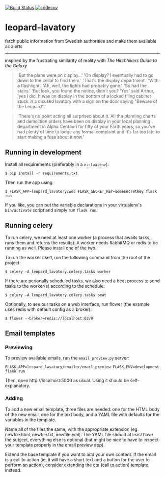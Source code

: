 [![Build Status](
https://travis-ci.com/sheep7/leopard-lavatory.svg?branch=master)](
https://travis-ci.com/sheep7/leopard-lavatory)
[![codecov](
https://codecov.io/gh/sheep7/leopard-lavatory/branch/master/graph/badge.svg)](
https://codecov.io/gh/sheep7/leopard-lavatory)



# leopard-lavatory
fetch public information from Swedish authorities and make them available as alerts

---

inspired by the frustrating similarity of reality with _The Hitchhikers Guide to the Galaxy_

> 'But the plans were on display...'
> 'On display? I eventually had to go down to the cellar to find them.'
> 'That's the display department.'
> 'With a flashlight.'
> 'Ah, well, the lights had probably gone.'
> 'So had the stairs.'
> 'But look, you found the notice, didn't you?
> 'Yes' said Arthur, 'yes I did. It was on display in the bottom of a locked filing cabinet stuck in
  a disused lavatory with a sign on the door saying "Beware of the Leopard".'

> 'There's no point acting all surprised about it. All the planning charts and demolition orders 
  have been on display in your local planning department in Alpha Centauri for fifty of your Earth
  years, so you've had plenty of time to lodge any formal complaint and it's far too late to start 
  making a fuss about it now.'

## Running in development

Install all requirements (preferably in a `virtualenv`):

```
$ pip install -r requirements.txt
```

Then run the app using:

```
$ FLASK_APP=leopard_lavatory/web FLASK_SECRET_KEY=somesecretkey flask run
```

If you like, you can put the variable declarations in your virtualenv's `bin/activate` script and simply run
`flask run`.

## Running celery

To run celery, we need at least one worker (a process that awaits tasks, runs them and returns the results).
A worker needs RabbitMQ or redis to be running as well. Please install one of the two.

To run the worker itself, run the following command from the root of the project:

```
$ celery -A leopard_lavatory.celery.tasks worker
```

If there are periodally scheduled tasks, we also need a beat process to send tasks to the worker(s) according to the
schedule:

```
$ celery -A leopard_lavatory.celery.tasks beat
```

Optionally, to see our tasks on a web interface, run flower (the example uses redis with default config as a broker):

```
$ flower --broker=redis://localhost:6379
```

## Email templates

### Previewing

To preview available emails, run the `email_preview.py` server:

```
FLASK_APP=leopard_lavatory/emailer/email_preview FLASK_ENV=development flask run
```

Then, open http://localhost:5000 as usual. Using it should be self-explanatory.

### Adding

To add a new email template, three files are needed: one for the HTML body of the new email, one for the text body, and a YAML file with defaults for the variables in the template.

Name all of the files the same, with the appropriate extension (eg. newfile.html, newfile.txt, newfile.yml). The YAML file should at least have the subject, everything else is optional (but might be nice to have to inspect your template properly in the email preview app).

Extend the base template if you want to add your own content. If the email is a call to action (ie, it will have a short text and a button for the user to perform an action), consider extending the cta (call to action) template instead.
